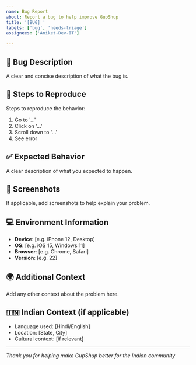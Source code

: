 ```yaml
---
name: Bug Report
about: Report a bug to help improve GupShup
title: '[BUG] '
labels: ['bug', 'needs-triage']
assignees: ['Aniket-Dev-IT']

---
```


## 🐛 Bug Description
A clear and concise description of what the bug is.

## 🔄 Steps to Reproduce
Steps to reproduce the behavior:
1. Go to '...'
2. Click on '...'
3. Scroll down to '...'
4. See error

## ✅ Expected Behavior
A clear description of what you expected to happen.

## 📱 Screenshots
If applicable, add screenshots to help explain your problem.

## 💻 Environment Information
- **Device**: [e.g. iPhone 12, Desktop]
- **OS**: [e.g. iOS 15, Windows 11]
- **Browser**: [e.g. Chrome, Safari]
- **Version**: [e.g. 22]

## 🌍 Additional Context
Add any other context about the problem here.

## 🇮🇳 Indian Context (if applicable)
- Language used: [Hindi/English]
- Location: [State, City]
- Cultural context: [if relevant]

---
*Thank you for helping make GupShup better for the Indian community*